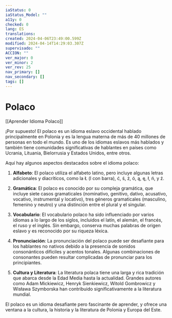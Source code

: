```yaml
---
iaStatus: 0
iaStatus_Model: ""
a11y: 0
checked: 0
lang: ES
translations: 
created: 2024-04-06T23:49:00.599Z
modified: 2024-04-14T14:29:03.307Z
supervisado: ""
ACCION: ""
ver_major: 0
ver_minor: 2
ver_rev: 25
nav_primary: []
nav_secondary: []
tags: []
---
```

# Polaco

[[Aprender Idioma Polaco]]

¡Por supuesto! El polaco es un idioma eslavo occidental hablado principalmente en Polonia y es la lengua materna de más de 40 millones de personas en todo el mundo. Es uno de los idiomas eslavos más hablados y también tiene comunidades significativas de hablantes en países como Ucrania, Lituania, Bielorrusia y Estados Unidos, entre otros.

Aquí hay algunos aspectos destacados sobre el idioma polaco:

1. **Alfabeto**: El polaco utiliza el alfabeto latino, pero incluye algunas letras adicionales y diacríticos, como la Ł (l con barra), ć, ś, ż, ó, ą, ę, ł, ń, y ź.

2. **Gramática**: El polaco es conocido por su compleja gramática, que incluye siete casos gramaticales (nominativo, genitivo, dativo, acusativo, vocativo, instrumental y locativo), tres géneros gramaticales (masculino, femenino y neutro) y una distinción entre el plural y el singular.

3. **Vocabulario**: El vocabulario polaco ha sido influenciado por varios idiomas a lo largo de los siglos, incluidos el latín, el alemán, el francés, el ruso y el inglés. Sin embargo, conserva muchas palabras de origen eslavo y es reconocido por su riqueza léxica.

4. **Pronunciación**: La pronunciación del polaco puede ser desafiante para los hablantes no nativos debido a la presencia de sonidos consonánticos difíciles y acentos tonales. Algunas combinaciones de consonantes pueden resultar complicadas de pronunciar para los principiantes.

5. **Cultura y Literatura**: La literatura polaca tiene una larga y rica tradición que abarca desde la Edad Media hasta la actualidad. Grandes autores como Adam Mickiewicz, Henryk Sienkiewicz, Witold Gombrowicz y Wisława Szymborska han contribuido significativamente a la literatura mundial.

El polaco es un idioma desafiante pero fascinante de aprender, y ofrece una ventana a la cultura, la historia y la literatura de Polonia y Europa del Este.